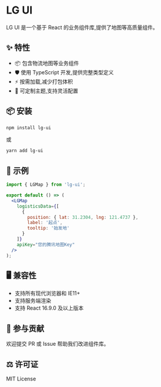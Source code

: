 # LG UI

LG UI 是一个基于 React 的业务组件库,提供了地图等高质量组件。

## ✨ 特性

- 📦 包含物流地图等业务组件
- 🛡 使用 TypeScript 开发,提供完整类型定义
- ⚡️ 按需加载,减少打包体积
- 🎨 可定制主题,支持灵活配置

## 📦 安装

```bash
npm install lg-ui
```

或

```bash
yarn add lg-ui
```

## 🔨 示例

```jsx
import { LGMap } from 'lg-ui';

export default () => (
  <LGMap 
    logisticsData={[
      {
        position: { lat: 31.2304, lng: 121.4737 },
        label: '起点',
        tooltip: '始发地'
      }
    ]}
    apiKey="您的腾讯地图Key"
  />
);
```

## 🖥 兼容性

- 支持所有现代浏览器和 IE11+
- 支持服务端渲染
- 支持 React 16.9.0 及以上版本

## 🤝 参与贡献

欢迎提交 PR 或 Issue 帮助我们改进组件库。

## ⚖️ 许可证

MIT License
